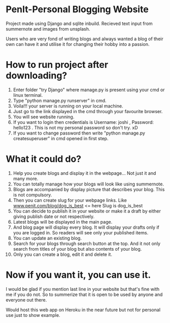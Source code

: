 # PenIt-Personal Blogging Website
 Project made using Django and sqlite inbuild. Recieved text input from summernote and images from unsplash. 
 
 Users who are very fond of writing blogs and always wanted a blog of their own can have it and utilise it for changing their hobby into a passion.
 
 
 
 # How to run project after downloading?
 1. Enter folder "try Django" where manage.py is present using your cmd or linux terminal.
 2. Type "python manage.py runserver" in cmd.
 3. Voila!!! your server is running on your local machine. 
 4. Just go to the link displayed in the cmd through your favourite browser.
 5. You will see website running.
 6. If you want to login then credentials is 
         Username: joshi ,
         Password: hello123 .
    This is not my personal password so don't try. xD
 7. If you want to change password then write "python manage.py createsuperuser" in cmd opened in first step.
 
 
 # What it could do?
 1. Help you create blogs and display it in the webpage... Not just it and many more.
 2. You can totally manage how your blogs will look like using summernote.
 3. Blogs are accompanied by display picture that describes your blog. This is not compulsory.
 4. Then you can create slug for your webpage links. Like www.penit.com/blog/dog_is_best  <= here Slug is dog_is_best
 5. You can decide to publish it in your website or make it a draft by either giving publish date or not respectively.
 6. Latest blogs will be displayed in the main page.
 7. And blog page will display every blog. It will display your drafts only if you are logged in. So readers will see only your published items.
 8. You can update an existing blog.
 9. Search for your blogs through search button at the top. And it not only search from titles of your blog but also contents of your blog.
 10. Only you can create a blog, edit it and delete it.


 # Now if you want it, you can use it.
 I would be glad if you mention last line in your website but that's fine with me if you do not. So to summerize that it is open to be used by anyone and everyone out there.
 
 Would host this web app on Heroku in the near future but not for personal use just to show example.
